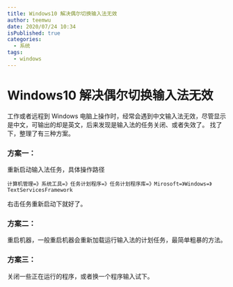 ```yaml
---
title: Windows10 解决偶尔切换输入法无效
author: teemwu
date: 2020/07/24 10:34
isPublished: true
categories:
  - 系统
tags:
  - windows
---
```


# Windows10 解决偶尔切换输入法无效

工作或者远程到 Windows 电脑上操作时，经常会遇到中文输入法无效，尽管显示是中文，可输出的却是英文，后来发现是输入法的任务关闭、或者失效了。
找了下，整理了有三种方案。

### 方案一：
重新启动输入法任务，具体操作路径

`计算机管理=》系统工具=》任务计划程序=》任务计划程序库=》Mirosoft=》Windows=》TextServicesFramework`

右击任务重新启动下就好了。

### 方案二：
重启机器，一般重启机器会重新加载运行输入法的计划任务，最简单粗暴的方法。

### 方案三：
关闭一些正在运行的程序，或者换一个程序输入试下。